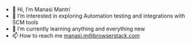 - 👋 Hi, I’m Manasi Mantri
- 👀 I’m interested in exploring Automation testing and integrations with SCM tools
- 🌱 I’m currently learning anything and everything new
- 📫 How to reach me manasi.m@browserstack.com

<!---
manasimantri/manasimantri is a ✨ special ✨ repository because its `README.md` (this file) appears on your GitHub profile.
You can click the Preview link to take a look at your changes.
--->
